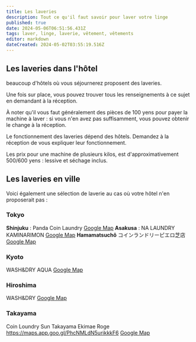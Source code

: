 ```yaml
---
title: Les laveries
description: Tout ce qu'il faut savoir pour laver votre linge
published: true
date: 2024-05-06T06:51:56.431Z
tags: laver, linge, laverie, vêtement, vêtements
editor: markdown
dateCreated: 2024-05-02T03:55:19.516Z
---
```


## Les laveries dans l'hôtel
beaucoup d'hôtels où vous séjournerez proposent des laveries. 

Une fois sur place, vous pouvez trouver tous les renseignements à ce sujet en demandant à la réception. 

À noter qu'il vous faut généralement des pièces de 100 yens pour payer la machine à laver : si vous n'en avez pas suffisamment, vous pouvez obtenir le change à la réception. 

Le fonctionnement des laveries dépend des hôtels. Demandez à la réception de vous expliquer leur fonctionnement. 

Les prix pour une machine de plusieurs kilos, est d'approximativement 500/600 yens : lessive et séchage inclus. 


## Les laveries en ville 

Voici également une sélection de laverie au cas où votre hôtel n'en proposerait pas :

### Tokyo
**Shinjuku** : 
Panda Coin Laundry
[Google Map](https://g.co/kgs/bbbMAUz)
**Asakusa** :
NA LAUNDRY KAMINARIMON
[Google Map](https://g.co/kgs/GZHjtRT)
**Hamamatsuchô** 
コインランドリーピエロ芝店
[Google Map](https://maps.app.goo.gl/T6qyXUnrhbszY4Br5)

### Kyoto
WASH&DRY AQUA
[Google Map](https://maps.app.goo.gl/Gn7FQFfW6HULyUP68)

### Hiroshima 
WASH&DRY
[Google Map](https://maps.app.goo.gl/aSn3zntRDQEHnHqTA)

### Takayama
Coin Loundry Sun Takayama Ekimae Roge
https://maps.app.goo.gl/PhcNMLdN5urikkkF6
[Google Map](https://maps.app.goo.gl/PhcNMLdN5urikkkF6)
